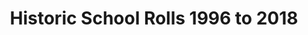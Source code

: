 ---
schema: default
title: Historic School Rolls 1996 to 2018
organization: Renfrewshire Council
notes: Data presented here is an extract of data published by the Scottish Government regarding historical school rolls graduated to individual school level. The dataset provides historical school rolls from the year 1996 through to 2018 for schools in the Renfrewshire local authority area only.
resources:

  - name: Historic School Rolls 1996 to 2018 TABLE
  - url: 
  - format: TABLE

license: 
category:

  - Renfrewshire

  - Open Data

  - Education


  - 

maintainer: Tim Wisniewski
maintainer_email: tim@timwis.com
---